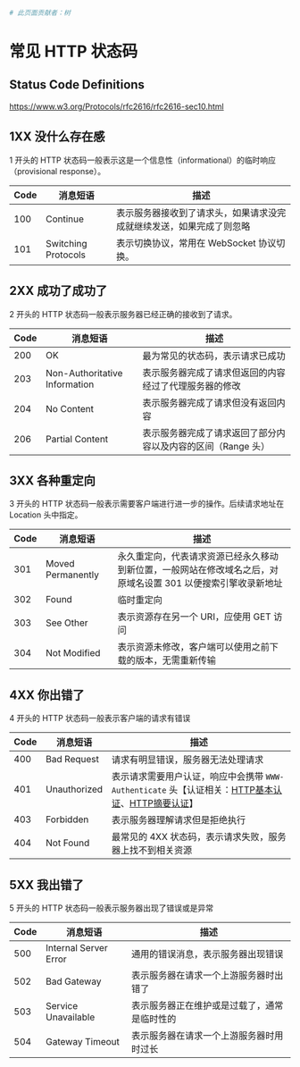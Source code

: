 ```bash
# 此页面贡献者：树
```
# 常见 HTTP 状态码

## Status Code Definitions

https://www.w3.org/Protocols/rfc2616/rfc2616-sec10.html

## 1XX 没什么存在感

1 开头的 HTTP 状态码一般表示这是一个信息性（informational）的临时响应（provisional response）。

Code | 消息短语 | 描述
---- | ---  | ----  
100 | Continue | 表示服务器接收到了请求头，如果请求没完成就继续发送，如果完成了则忽略
101 | Switching Protocols | 表示切换协议，常用在 WebSocket 协议切换。

## 2XX 成功了成功了

2 开头的 HTTP 状态码一般表示服务器已经正确的接收到了请求。

Code | 消息短语 | 描述
---- | ---  | ----  
200 | OK | 最为常见的状态码，表示请求已成功
203 | Non-Authoritative Information | 表示服务器完成了请求但返回的内容经过了代理服务器的修改
204 | No Content | 表示服务器完成了请求但没有返回内容
206 | Partial Content | 表示服务器完成了请求返回了部分内容以及内容的区间（Range 头）

## 3XX 各种重定向

3 开头的 HTTP 状态码一般表示需要客户端进行进一步的操作。后续请求地址在 Location 头中指定。

Code | 消息短语 | 描述
---- | ---  | ----  
301  | Moved Permanently | 永久重定向，代表请求资源已经永久移动到新位置，一般网站在修改域名之后，对原域名设置 301 以便搜索引擎收录新地址
302  | Found | 临时重定向
303  | See Other | 表示资源存在另一个 URI，应使用 GET 访问
304  | Not Modified | 表示资源未修改，客户端可以使用之前下载的版本，无需重新传输

## 4XX 你出错了

4 开头的 HTTP 状态码一般表示客户端的请求有错误

Code | 消息短语 | 描述
---- | ---  | ----  
400  | Bad Request | 请求有明显错误，服务器无法处理请求
401  | Unauthorized | 表示请求需要用户认证，响应中会携带 `WWW-Authenticate` 头【认证相关：[HTTP基本认证](https://zh.wikipedia.org/wiki/HTTP%E5%9F%BA%E6%9C%AC%E8%AE%A4%E8%AF%81)、[HTTP摘要认证](https://zh.wikipedia.org/wiki/HTTP%E6%91%98%E8%A6%81%E8%AE%A4%E8%AF%81)】
403  | Forbidden | 表示服务器理解请求但是拒绝执行
404  | Not Found | 最常见的 4XX 状态码，表示请求失败，服务器上找不到相关资源

## 5XX 我出错了

5 开头的 HTTP 状态码一般表示服务器出现了错误或是异常

Code | 消息短语 | 描述
---- | ---  | ----  
500  | Internal Server Error | 通用的错误消息，表示服务器出现错误
502  | Bad Gateway | 表示服务器在请求一个上游服务器时出错了
503  | Service Unavailable | 表示服务器正在维护或是过载了，通常是临时性的
504  | Gateway Timeout | 表示服务器在请求一个上游服务器时用时过长